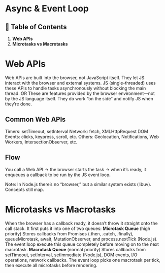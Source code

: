 # **Async & Event Loop**

## 📑 Table of Contents

1. **Web APIs**
2. **Microtasks vs Macrotasks**





# Web APIs
Web APIs are built into the browser, not JavaScript itself.
They let JS interact with the browser and external systems.
JS (single-threaded) uses these APIs to handle tasks asynchronously without blocking the main thread.
OR
These are features provided by the browser environment—not by the JS language itself. They do work “on the side” and notify JS when they’re done.

## Common Web APIs
Timers: setTimeout, setInterval
Network: fetch, XMLHttpRequest
DOM Events: clicks, keypress, scroll, etc.
Others: Geolocation, Notifications, Web Workers, IntersectionObserver, etc.

## Flow
You call a Web API → the browser starts the task → when it’s ready, it enqueues a callback to be run by the JS event loop.

Note: In Node.js there’s no “browser,” but a similar system exists (libuv). Concepts still map.





# Microtasks vs Macrotasks
When the browser has a callback ready, it doesn’t throw it straight onto the call stack. It first puts it into one of two queues:
**Microtask Queue** (high priority)
Stores callbacks from Promises (.then, .catch, .finally), queueMicrotask, await, MutationObserver, and process.nextTick (Node.js).
The event loop execute this queue completely before moving on to the next macrotask.
**Macrotask Queue** (normal priority)
Stores callbacks from setTimeout, setInterval, setImmediate (Node.js), DOM events, I/O operations, network callbacks.
The event loop picks one macrotask per tick, then execute all microtasks before rendering.


